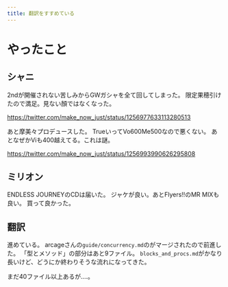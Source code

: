 ```yaml
---
title: 翻訳をすすめている
---
```


# やったこと

## シャニ

2ndが開催されない苦しみからGWガシャを全て回してしまった。
限定果穂引けたので満足。見ない顏ではなくなった。

<https://twitter.com/make_now_just/status/1256977633113280513>

あと摩美々プロデュースした。
TrueいってVo600Me500なので悪くない。
あとなぜかViも400越えてる。これは謎。

<https://twitter.com/make_now_just/status/1256993990626295808>

## ミリオン

ENDLESS JOURNEYのCDは届いた。
ジャケが良い。あとFlyers!!のMR MIXも良い。
買って良かった。

## 翻訳

進めている。
arcageさんの`guide/concurrency.md`のがマージされたので前進した。
「型とメソッド」の部分はあと9ファイル。
`blocks_and_procs.md`がかなり長いけど、どうにか終わりそうな流れになってきた。

まだ40ファイル以上あるが‥‥。
